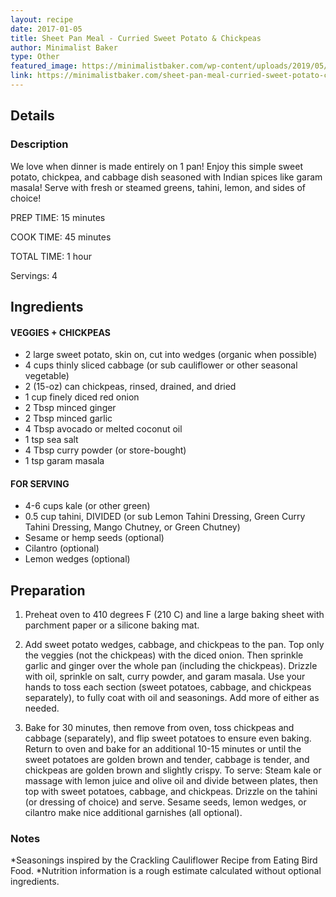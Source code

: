 ```yaml
---
layout: recipe
date: 2017-01-05
title: Sheet Pan Meal - Curried Sweet Potato & Chickpeas
author: Minimalist Baker
type: Other
featured_image: https://minimalistbaker.com/wp-content/uploads/2019/05/Sheet-Pan-Dinner-Curried-Sweet-Potatoes-Crispy-Chickpeas-Cabbage-and-Greens-1-pan-required-simple-ingredients-SO-satisfying-glutenfree-plantbased-dinner-curry-sweetpotato-recipe-minimalistbaker_-9.jpg
link: https://minimalistbaker.com/sheet-pan-meal-curried-sweet-potato-chickpeas/
---
```

## Details
### Description
We love when dinner is made entirely on 1 pan! Enjoy this simple sweet potato, chickpea, and cabbage dish seasoned with Indian spices like garam masala! Serve with fresh or steamed greens, tahini, lemon, and sides of choice!

PREP TIME: 15 minutes

COOK TIME: 45 minutes

TOTAL TIME: 1 hour

Servings: 4

## Ingredients
#### VEGGIES + CHICKPEAS
* 2 large sweet potato, skin on, cut into wedges (organic when possible)
* 4 cups thinly sliced cabbage (or sub cauliflower or other seasonal vegetable)
* 2 (15-oz) can chickpeas, rinsed, drained, and dried
* 1 cup finely diced red onion
* 2 Tbsp minced ginger
* 2 Tbsp minced garlic
* 4 Tbsp avocado or melted coconut oil
* 1 tsp sea salt
* 4 Tbsp curry powder (or store-bought)
* 1 tsp garam masala

#### FOR SERVING
* 4-6 cups kale (or other green)
* 0.5 cup tahini, DIVIDED (or sub Lemon Tahini Dressing, Green Curry Tahini Dressing, Mango Chutney, or Green Chutney)
* Sesame or hemp seeds (optional)
* Cilantro (optional)
* Lemon wedges (optional)

## Preparation
1. Preheat oven to 410 degrees F (210 C) and line a large baking sheet with parchment paper or a silicone baking mat.

1. Add sweet potato wedges, cabbage, and chickpeas to the pan. Top only the veggies (not the chickpeas) with the diced onion. Then sprinkle garlic and ginger over the whole pan (including the chickpeas).
Drizzle with oil, sprinkle on salt, curry powder, and garam masala.
Use your hands to toss each section (sweet potatoes, cabbage, and chickpeas separately), to fully coat with oil and seasonings. Add more of either as needed.

1. Bake for 30 minutes, then remove from oven, toss chickpeas and cabbage (separately), and flip sweet potatoes to ensure even baking. Return to oven and bake for an additional 10-15 minutes or until the sweet potatoes are golden brown and tender, cabbage is tender, and chickpeas are golden brown and slightly crispy.
To serve: Steam kale or massage with lemon juice and olive oil and divide between plates, then top with sweet potatoes, cabbage, and chickpeas. Drizzle on the tahini (or dressing of choice) and serve. Sesame seeds, lemon wedges, or cilantro make nice additional garnishes (all optional).

### Notes
\*Seasonings inspired by the Crackling Cauliflower Recipe from Eating Bird Food.
\*Nutrition information is a rough estimate calculated without optional ingredients.
